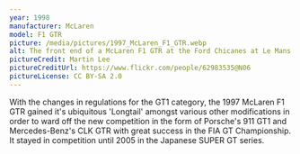 ```yaml
---
year: 1998
manufacturer: McLaren
model: F1 GTR
picture: /media/pictures/1997_McLaren_F1_GTR.webp
alt: The front end of a McLaren F1 GTR at the Ford Chicanes at Le Mans.
pictureCredit: Martin Lee
pictureCreditUrl: https://www.flickr.com/people/62983535@N06
pictureLicense: CC BY-SA 2.0
---
```

With the changes in regulations for the GT1 category, the 1997 McLaren F1 GTR gained it's ubiquitous 'Longtail' amongst various other modifications in order to ward off the new competition in the form of Porsche's 911 GT1 and Mercedes-Benz's CLK GTR with great success in the FIA GT Championship. It stayed in competition until 2005 in the Japanese SUPER GT series.
